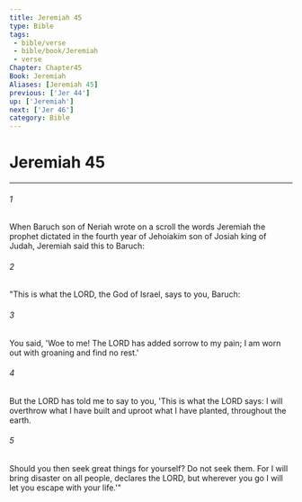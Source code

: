 ```yaml
---
title: Jeremiah 45
type: Bible
tags:
 - bible/verse
 - bible/book/Jeremiah
 - verse
Chapter: Chapter45
Book: Jeremiah
Aliases: [Jeremiah 45]
previous: ['Jer 44']
up: ['Jeremiah']
next: ['Jer 46']
category: Bible
---
```

# Jeremiah 45

***


###### 1 
When Baruch son of Neriah wrote on a scroll the words Jeremiah the prophet dictated in the fourth year of Jehoiakim son of Josiah king of Judah, Jeremiah said this to Baruch: 

###### 2 
"This is what the LORD, the God of Israel, says to you, Baruch: 

###### 3 
You said, 'Woe to me! The LORD has added sorrow to my pain; I am worn out with groaning and find no rest.' 

###### 4 
But the LORD has told me to say to you, 'This is what the LORD says: I will overthrow what I have built and uproot what I have planted, throughout the earth. 

###### 5 
Should you then seek great things for yourself? Do not seek them. For I will bring disaster on all people, declares the LORD, but wherever you go I will let you escape with your life.'" 

